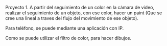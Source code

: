 Proyecto 1. A partir del seguimiento de un color en la cámara de video, realizar el seguimiento de un objeto, con ese color, hacer un paint (Que se cree una lineal  a traves del flujo del movimiento de ese objeto).

Para teléfono, se puede mediante una aplicación con IP.

Como se puede utilizar el filtro de color, para hacer dibujos.